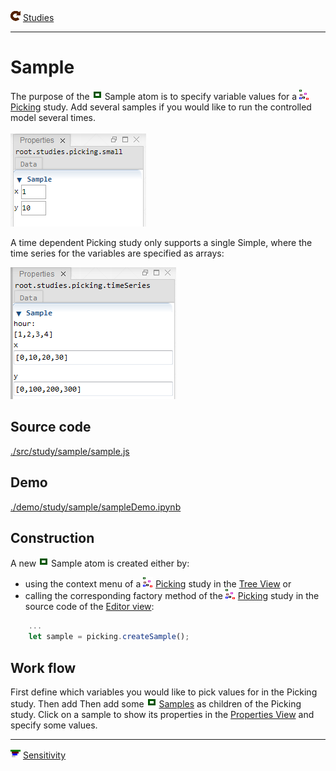 ![](../../../../icons/studies.png) [Studies](../studies.md)

----

# Sample
		
The purpose of the ![](../../../../icons/sample.png) Sample atom is to specify variable values for 
a ![](../../../../icons/picking.png) [Picking](../picking/picking.md) study. Add several samples if
you would like to run the controlled model several times. 

![](../../../images/sample.png)

A time dependent Picking study only supports a single Simple, where the time series for the variables
are specified as arrays:

![](../../../images/sampleTimeDependent.png)

## Source code

[./src/study/sample/sample.js](../../../../src/study/sample/sample.js)

## Demo

[./demo/study/sample/sampleDemo.ipynb](../../../../demo/study/sample/sampleDemo.ipynb)

## Construction
		
A new ![](../../../../icons/sample.png) Sample atom is created either by: 

* using the context menu of a ![](../../../../icons/picking.png) [Picking](../picking/picking.md) study in the [Tree View](../../../views/treeView.md) or
* calling the corresponding factory method of the ![](../../../../icons/picking.png) [Picking](../picking/picking.md) study in the source code of the [Editor view](../../../views/editorView.md):

```javascript
    ...
    let sample = picking.createSample();	     
```

## Work flow	

First define which variables you would like to pick values for in the Picking study. Then add Then add some
![](../../../../icons/sample.png) [Samples](../sample/sample.md) as children of the Picking study.
Click on a sample to show its properties in the [Properties View](../../../views/propertiesView.md) and specify some values. 

----

![](../../../../icons/sensitivity.png) [Sensitivity](../sensitivity/sensitivity.md)

